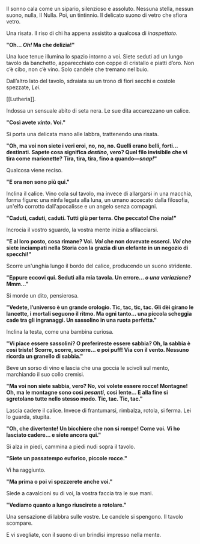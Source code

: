 
Il sonno cala come un sipario, silenzioso e assoluto. Nessuna stella, nessun suono, nulla, Il Nulla. Poi, un tintinnio. Il delicato suono di vetro che sfiora vetro. 

Una risata.
Il riso di chi ha appena assistito a qualcosa di _inaspettato_.

**"Oh… _Oh!_ Ma che delizia!"**

Una luce tenue illumina lo spazio intorno a voi. Siete seduti ad un lungo tavolo da banchetto, apparecchiato con coppe di cristallo e piatti d’oro. Non c’è cibo, non c’è vino. Solo candele che tremano nel buio.

Dall’altro lato del tavolo, sdraiata su un trono di fiori secchi e costole spezzate, _Lei_. 

[[Lutheria]].

Indossa un sensuale abito di seta nera. Le sue dita accarezzano un calice.

**"Così avete _vinto_. Voi."**

Si porta una delicata mano alle labbra, trattenendo una risata.

**"Oh, ma voi non siete i veri eroi, no, no, no. Quelli erano belli, forti… destinati. Sapete cosa significa _destino_, vero? Quel filo invisibile che vi tira come marionette? Tira, tira, tira, fino a quando—_snap!_"**

Qualcosa viene reciso.

**"E ora non sono più qui."**

Inclina il calice. Vino cola sul tavolo, ma invece di allargarsi in una macchia, forma figure: una ninfa legata alla luna, un umano accecato dalla filosofia, un'elfo corrotto dall'apocalisse e un angelo senza compagni. 

**"Caduti, caduti, caduti. Tutti giù per terra. Che peccato! Che noia!"**

Incrocia il vostro sguardo, la vostra mente inizia a sfilacciarsi.

**"E al loro posto, cosa rimane? Voi. _Voi_ che non dovevate esserci. _Voi_ che siete inciampati nella Storia con la grazia di un elefante in un negozio di specchi!"**

Scorre un'unghia lungo il bordo del calice, producendo un suono stridente.

**"Eppure eccovi qui. Seduti alla mia tavola. Un errore… _o una variazione?_ Mmm…"**

Si morde un dito, pensierosa.

**"Vedete, l’universo è un grande orologio. Tic, tac, tic, tac. Gli dèi girano le lancette, i mortali seguono il ritmo. Ma ogni tanto… una piccola scheggia cade tra gli ingranaggi. Un sassolino in una ruota perfetta."**

Inclina la testa, come una bambina curiosa.

**"Vi piace essere sassolini? O preferireste essere sabbia? Oh, la sabbia è così triste! Scorre, scorre, scorre… e poi puff! Via con il vento. Nessuno ricorda un granello di sabbia."**

Beve un sorso di vino e lascia che una goccia le scivoli sul mento, marchiando il suo collo cremisi.

**"Ma voi non siete sabbia, vero? No, voi volete essere rocce! Montagne! Oh, ma le montagne sono così _pesanti_, così lente… E alla fine si sgretolano tutte nello stesso modo. Tic, tac. Tic, tac."**

Lascia cadere il calice. Invece di frantumarsi, rimbalza, rotola, si ferma. Lei lo guarda, stupita.

**"Oh, che divertente! Un bicchiere che non si rompe! Come voi. Vi ho lasciato cadere… e siete ancora qui."**

Si alza in piedi, cammina a piedi nudi sopra il tavolo.

**"Siete un passatempo euforico, piccole rocce."** 

Vi ha raggiunto. 

**"Ma prima o poi vi spezzerete anche voi."**

Siede a cavalcioni su di voi, la vostra faccia tra le sue mani.

**"Vediamo quanto a lungo riuscirete a rotolare."**

Una sensazione di labbra sulle vostre.
Le candele si spengono. 
Il tavolo scompare.

E vi svegliate, con il suono di un brindisi impresso nella mente.